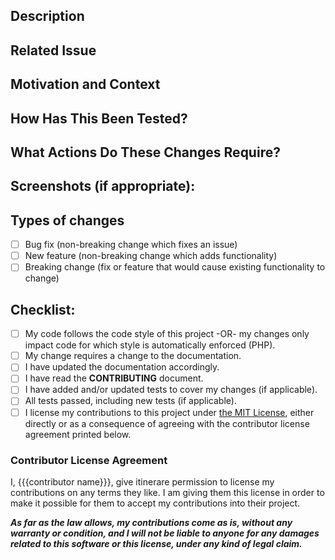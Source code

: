 <!--- Provide a general summary of your changes in the Title above -->

## Description
<!--- Describe your changes in detail -->

## Related Issue
<!--- This project only accepts pull requests related to open issues -->
<!--- If suggesting a new feature or change, please discuss it in an issue first -->
<!--- If fixing a bug, there should be an issue describing it with steps to reproduce -->
<!--- Please link to the issue here: -->

## Motivation and Context
<!--- Why is this change required? What problem does it solve? -->

## How Has This Been Tested?
<!--- Please describe in detail how you tested your changes. -->
<!--- Include details of your testing environment, and the tests you ran -->
<!--- to see how your change affects other areas of the code, etc. -->

## What Actions Do These Changes Require?
<!--- If your changes require running action on the part of a site's maintainer, -->
<!--- such as running a command, migrations, etc., please describe these action(s) -->
<!--  If no actions are required, put "N/A" or similar. -->

## Screenshots (if appropriate):

## Types of changes
<!--- What types of changes does your code introduce? Put an `x` in all the boxes that apply: -->
- [ ] Bug fix (non-breaking change which fixes an issue)
- [ ] New feature (non-breaking change which adds functionality)
- [ ] Breaking change (fix or feature that would cause existing functionality to change)

## Checklist:
<!--- Go over all the following points, and put an `x` in all the boxes that apply. -->
<!--- If you're unsure about any of these, don't hesitate to ask. We're here to help! -->
- [ ] My code follows the code style of this project -OR- my changes only impact code for which style is automatically enforced (PHP).
- [ ] My change requires a change to the documentation.
- [ ] I have updated the documentation accordingly.
- [ ] I have read the **CONTRIBUTING** document.
- [ ] I have added and/or updated tests to cover my changes (if applicable).
- [ ] All tests passed, including new tests (if applicable).
- [ ] I license my contributions to this project under [the MIT License](../LICENSE-MIT.md), either directly or as a consequence of agreeing with the contributor license agreement printed below.

### Contributor License Agreement
<!--- As stated in the project's license, third-party contributions are licensed under -->
<!--- the permissive MIT license and remain the property of their author. -->
<!--- Which is to say, you retain ownership of any code you contribute to this project, -->
<!--- while freely allowing the project to incorporate and make use of your contribution(s). -->
<!--- If in doubt, don't hesitate to ask any questions you might have about this! -->

I, {{{contributor name}}}, give itinerare permission to license my contributions on any terms they like.  I am giving them this license in order to make it possible for them to accept my contributions into their project.

***As far as the law allows, my contributions come as is, without any warranty or condition, and I will not be liable to anyone for any damages related to this software or this license, under any kind of legal claim.***
